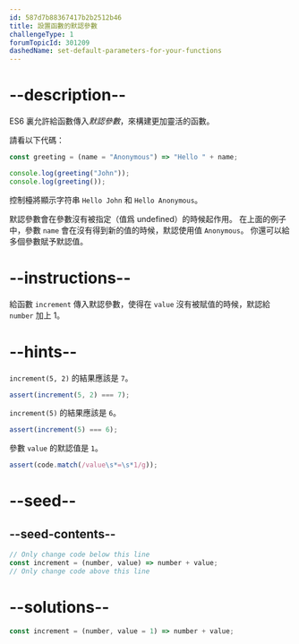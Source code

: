 ```yaml
---
id: 587d7b88367417b2b2512b46
title: 設置函數的默認參數
challengeType: 1
forumTopicId: 301209
dashedName: set-default-parameters-for-your-functions
---
```


# --description--

ES6 裏允許給函數傳入<dfn>默認參數</dfn>，來構建更加靈活的函數。

請看以下代碼：

```js
const greeting = (name = "Anonymous") => "Hello " + name;

console.log(greeting("John"));
console.log(greeting());
```

控制檯將顯示字符串 `Hello John` 和 `Hello Anonymous`。

默認參數會在參數沒有被指定（值爲 undefined）的時候起作用。 在上面的例子中，參數 `name` 會在沒有得到新的值的時候，默認使用值 `Anonymous`。 你還可以給多個參數賦予默認值。

# --instructions--

給函數 `increment` 傳入默認參數，使得在 `value` 沒有被賦值的時候，默認給 `number` 加上 1。

# --hints--

`increment(5, 2)` 的結果應該是 `7`。

```js
assert(increment(5, 2) === 7);
```

`increment(5)` 的結果應該是 `6`。

```js
assert(increment(5) === 6);
```

參數 `value` 的默認值是 `1`。

```js
assert(code.match(/value\s*=\s*1/g));
```

# --seed--

## --seed-contents--

```js
// Only change code below this line
const increment = (number, value) => number + value;
// Only change code above this line
```

# --solutions--

```js
const increment = (number, value = 1) => number + value;
```
